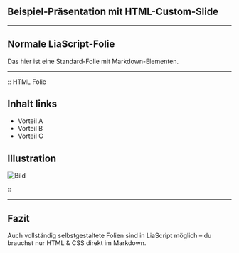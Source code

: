 


## Beispiel-Präsentation mit HTML-Custom-Slide

---

## Normale LiaScript-Folie

Das hier ist eine Standard-Folie mit Markdown-Elementen.

---

:: HTML Folie

<div class="custom-slide">
  <div class="left">
    <h2>Inhalt links</h2>
    <ul>
      <li>Vorteil A</li>
      <li>Vorteil B</li>
      <li>Vorteil C</li>
    </ul>
  </div>
  <div class="right">
    <h2>Illustration</h2>
    <img src="https://upload.wikimedia.org/wikipedia/commons/thumb/4/4f/Iconic_image_of_Earth_from_space.jpg/800px-Iconic_image_of_Earth_from_space.jpg" alt="Bild">
  </div>
</div>

::

---

## Fazit

Auch vollständig selbstgestaltete Folien sind in LiaScript möglich – du brauchst nur HTML & CSS direkt im Markdown.
